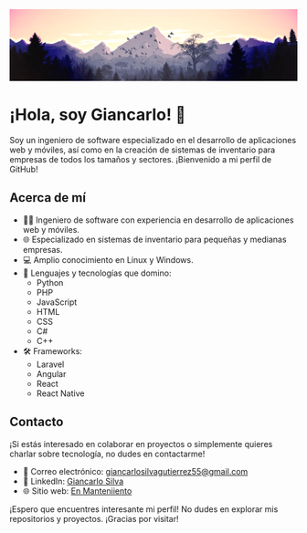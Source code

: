 <!-- ### Hi there I'm Giancarlo👋 -->

<!--
**Gdevp/Gdevp** is a ✨ _special_ ✨ repository because its `README.md` (this file) appears on your GitHub profile.

Here are some ideas to get you started:

- 🔭 I’m currently working on ...
- 🌱 I’m currently learning ...
- 👯 I’m looking to collaborate on ...
- 🤔 I’m looking for help with ...
- 💬 Ask me about ...
- 📫 How to reach me: ...
- 😄 Pronouns: ...
- ⚡ Fun fact: ...
-->

![Vista panorámica de una montaña boscosa con nubes](./banner_2_profile.png)
<div class="container">
  <h1>¡Hola, soy Giancarlo! 👋</h1>

  <p>Soy un ingeniero de software especializado en el desarrollo de aplicaciones web y móviles, así como en la creación de sistemas de inventario para empresas de todos los tamaños y sectores. ¡Bienvenido a mi perfil de GitHub!</p>

  <h2>Acerca de mí</h2>

  <ul>
    <li>👨‍💻 Ingeniero de software con experiencia en desarrollo de aplicaciones web y móviles.</li>
    <li>🌐 Especializado en sistemas de inventario para pequeñas y medianas empresas.</li>
    <li>💻 Amplio conocimiento en Linux y Windows.</li>
    <li>💼 Lenguajes y tecnologías que domino:
      <ul>
        <li>Python</li>
        <li>PHP</li>
        <li>JavaScript</li>
        <li>HTML</li>
        <li>CSS</li>
        <li>C#</li>
        <li>C++</li>
      </ul>
    </li>
    <li>🛠 Frameworks:
      <ul>
        <li>Laravel</li>
        <li>Angular</li>
        <li>React</li>
        <li>React Native</li>
      </ul>
    </li>
  </ul>


  <h2>Contacto</h2>

  <p>¡Si estás interesado en colaborar en proyectos o simplemente quieres charlar sobre tecnología, no dudes en contactarme!</p>
  
  <ul>
    <li>📧 Correo electrónico: <a href="mailto:giancarlosilvagutierrez55@gmail.com">giancarlosilvagutierrez55@gmail.com</a></li>
    <li>🔗 LinkedIn: <a href="https://www.linkedin.com/in/giancarlo-silva-000a13285/">Giancarlo Silva</a></li>
    <li>🌐 Sitio web: <a href="">En Manteniiento</a></li>
  </ul>

  <p>¡Espero que encuentres interesante mi perfil! No dudes en explorar mis repositorios y proyectos. ¡Gracias por visitar!</p>
</div>
